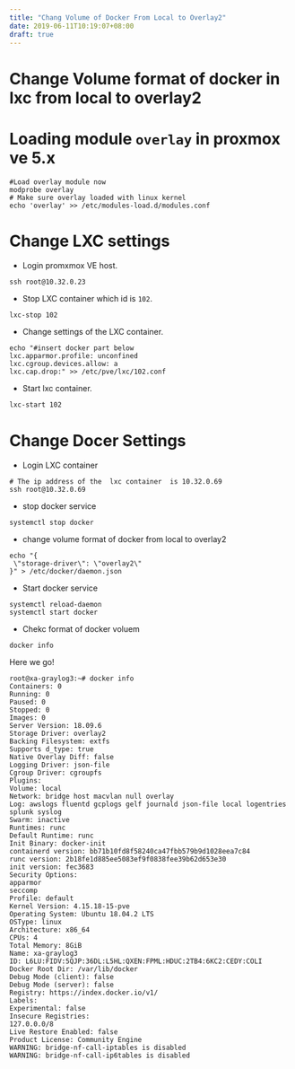 ```yaml
---
title: "Chang Volume of Docker From Local to Overlay2"
date: 2019-06-11T10:19:07+08:00
draft: true
---
```



# Change Volume format of docker in lxc from local to overlay2



# Loading module `overlay` in proxmox ve 5.x


```shell
#Load overlay module now
modprobe overlay
# Make sure overlay loaded with linux kernel
echo 'overlay' >> /etc/modules-load.d/modules.conf
```



# Change LXC settings

  - Login promxmox VE host.

 ``` shell
ssh root@10.32.0.23
```

 - Stop LXC  container which id is  `102`.

  ```shell
lxc-stop 102
```  
  - Change settings of the LXC container.

  ```shell
echo "#insert docker part below
lxc.apparmor.profile: unconfined
lxc.cgroup.devices.allow: a
lxc.cap.drop:" >> /etc/pve/lxc/102.conf
```

  - Start lxc container.

  ```shell
lxc-start 102
```

# Change Docer Settings


  - Login LXC container

  ```shell
  # The ip address of the  lxc container  is 10.32.0.69
  ssh root@10.32.0.69
  
  ```
  
  - stop docker service

  ``` shell
  systemctl stop docker
  
  ```
  
  - change volume format of docker from local to overlay2

   ```shell
echo "{
    \"storage-driver\": \"overlay2\"
}" > /etc/docker/daemon.json
   ```
   
  - Start docker service
  
  ``` shell
  systemctl reload-daemon
  systemctl start docker
  
  ```
  
  - Chekc format of docker voluem

  ```shell
  docker info
  ```
  
  Here we go!
  
  ```shell
  root@xa-graylog3:~# docker info
Containers: 0
 Running: 0
 Paused: 0
 Stopped: 0
Images: 0
Server Version: 18.09.6
Storage Driver: overlay2
 Backing Filesystem: extfs
 Supports d_type: true
 Native Overlay Diff: false
Logging Driver: json-file
Cgroup Driver: cgroupfs
Plugins:
 Volume: local
 Network: bridge host macvlan null overlay
 Log: awslogs fluentd gcplogs gelf journald json-file local logentries splunk syslog
Swarm: inactive
Runtimes: runc
Default Runtime: runc
Init Binary: docker-init
containerd version: bb71b10fd8f58240ca47fbb579b9d1028eea7c84
runc version: 2b18fe1d885ee5083ef9f0838fee39b62d653e30
init version: fec3683
Security Options:
 apparmor
 seccomp
  Profile: default
Kernel Version: 4.15.18-15-pve
Operating System: Ubuntu 18.04.2 LTS
OSType: linux
Architecture: x86_64
CPUs: 4
Total Memory: 8GiB
Name: xa-graylog3
ID: L6LU:FIDV:5QJP:36DL:L5HL:QXEN:FPML:HDUC:2TB4:6KC2:CEDY:COLI
Docker Root Dir: /var/lib/docker
Debug Mode (client): false
Debug Mode (server): false
Registry: https://index.docker.io/v1/
Labels:
Experimental: false
Insecure Registries:
 127.0.0.0/8
Live Restore Enabled: false
Product License: Community Engine
WARNING: bridge-nf-call-iptables is disabled
WARNING: bridge-nf-call-ip6tables is disabled
```
  


